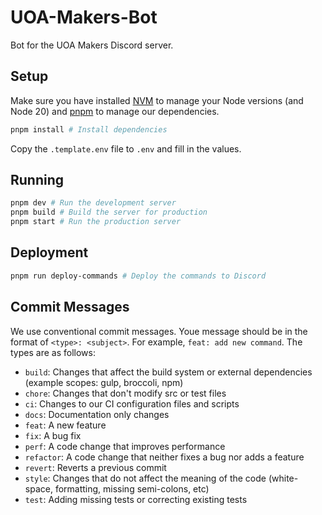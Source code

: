 # UOA-Makers-Bot

Bot for the UOA Makers Discord server.

## Setup

Make sure you have installed [NVM](https://github.com/nvm-sh/nvm) to manage your Node versions (and Node 20) and [pnpm](https://pnpm.js.org/en/installation) to manage our dependencies.

```bash
pnpm install # Install dependencies
```

Copy the `.template.env` file to `.env` and fill in the values.

## Running

```bash
pnpm dev # Run the development server
pnpm build # Build the server for production
pnpm start # Run the production server
```

## Deployment

```bash
pnpm run deploy-commands # Deploy the commands to Discord
```

## Commit Messages

We use conventional commit messages. Youe message should be in the format of `<type>: <subject>`. For example, `feat: add new command`. The types are as follows:

- `build`: Changes that affect the build system or external dependencies (example scopes: gulp, broccoli, npm)
- `chore`: Changes that don't modify src or test files
- `ci`: Changes to our CI configuration files and scripts
- `docs`: Documentation only changes
- `feat`: A new feature
- `fix`: A bug fix
- `perf`: A code change that improves performance
- `refactor`: A code change that neither fixes a bug nor adds a feature
- `revert`: Reverts a previous commit
- `style`: Changes that do not affect the meaning of the code (white-space, formatting, missing semi-colons, etc)
- `test`: Adding missing tests or correcting existing tests
